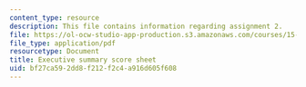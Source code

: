 ```yaml
---
content_type: resource
description: This file contains information regarding assignment 2.
file: https://ol-ocw-studio-app-production.s3.amazonaws.com/courses/15-390-new-enterprises-spring-2013/bf27ca592dd8f212f2c4a916d605f608_MIT15_390S13_assgn2sheet.pdf
file_type: application/pdf
resourcetype: Document
title: Executive summary score sheet
uid: bf27ca59-2dd8-f212-f2c4-a916d605f608
---
```


